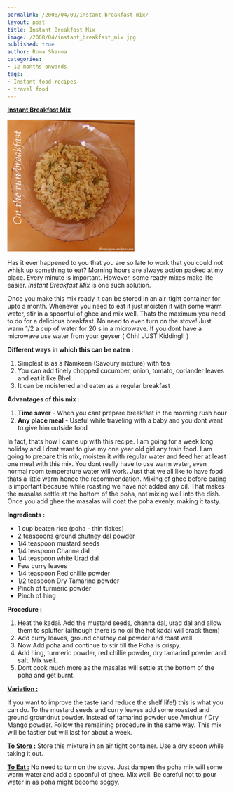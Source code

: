 ```yaml
--- 
permalink: /2008/04/09/instant-breakfast-mix/
layout: post
title: Instant Breakfast Mix
image: /2008/04/instant_breakfast_mix.jpg
published: true
author: Roma Sharma
categories: 
- 12 months onwards
tags:
- Instant food recipes
- travel food
---
```

<span style="text-decoration:underline;"><strong>Instant Breakfast Mix</strong></span>

<a href="/2008/04/instant_breakfast_mix.jpg"><img class="alignnone size-medium wp-image-242" src="/2008/04/instant_breakfast_mix.jpg" alt="" width="290" height="300" /></a>

Has it ever happened to you that you are so late to work that you could not whisk up something to eat? Morning hours are always action packed at my place.
Every minute is important. However, some ready mixes make life easier. <em>Instant Breakfast Mix</em> is one such solution.

Once you make this mix ready it can be stored in an air-tight container for upto a month. Whenever you need to eat it just moisten it with some warm water, stir in a spoonful of ghee and mix well. Thats the maximum you need to do for a delicious breakfast. No need to even turn on the stove! Just warm 1/2 a cup of water for 20 s in a microwave. If you dont have a microwave use water from your geyser ( Ohh! JUST Kidding!! )

<strong>Different ways in which this can be eaten :</strong>
<ol>
	<li>Simplest is as a Namkeen (Savoury mixture) with tea</li>
	<li>You can add finely chopped cucumber, onion, tomato, coriander leaves and eat it like Bhel.</li>
	<li>It can be moistened and eaten as a regular breakfast</li>
</ol>
<strong>Advantages of this mix :</strong>
<ol>
	<li><strong>Time saver</strong> - When you cant prepare breakfast in the morning rush hour</li>
	<li><strong>Any place meal</strong> - Useful while traveling with a baby and you dont want to give him outside food</li>
</ol>
<p style="text-align:left;">In fact, thats how I came up with this recipe. I am going for a week long holiday and I dont want to give my one year old girl any train food. I am going to prepare this mix, moisten it with regular water and feed her at least one meal with this mix. You dont really have to use warm water, even normal room temperature water will work. Just that we all like to have food thats a little warm hence the recommendation.
Mixing of ghee before eating is important because while roasting we have not added any oil. That makes the masalas settle at the bottom of the poha, not mixing well into the dish. Once you add ghee the masalas will coat the poha evenly, making it tasty.</p>
<strong>Ingredients :</strong>
<ul>
	<li>1 cup beaten rice (poha - thin flakes)</li>
	<li>2 teaspoons ground chutney dal powder</li>
	<li>1/4 teaspoon mustard seeds</li>
	<li>1/4 teaspoon Channa dal</li>
	<li>1/4 teaspoon white Urad dal</li>
	<li>Few curry leaves</li>
	<li>1/4 teaspoon Red chillie powder</li>
	<li>1/2 teaspoon Dry Tamarind powder</li>
	<li>Pinch of turmeric powder</li>
	<li>Pinch of hing</li>
</ul>
<p style="text-align:left;"><strong>Procedure :</strong></p>

<ol>
	<li>Heat the kadai. Add the mustard seeds, channa dal, urad dal and allow them to splutter (although there is no oil the hot kadai will crack them)</li>
	<li>Add curry leaves, ground chutney dal powder and roast well.</li>
	<li>Now Add poha and continue to stir till the Poha is crispy.</li>
	<li>Add hing, turmeric powder, red chillie powder, dry tamarind powder and salt. Mix well.</li>
	<li>Dont cook much more as the masalas will settle at the bottom of the poha and get burnt.</li>
</ol>
<span style="text-decoration:underline;"><strong>Variation :</strong></span>

If you want to improve the taste (and reduce the shelf life!) this is what you can do. To the mustard seeds and curry leaves add some roasted and ground groundnut powder. Instead of tamarind powder use Amchur / Dry Mango powder. Follow the remaining procedure in the same way. This mix will be tastier but will last for about a week.

<span style="text-decoration:underline;"><strong>To Store :</strong></span>
Store this mixture in an air tight container. Use a dry spoon while taking it out.

<span style="text-decoration:underline;"><strong>To Eat :</strong></span>
No need to turn on the stove.
Just dampen the poha mix will some warm water and add a spoonful of ghee. Mix well. Be careful not to pour water in as poha might become soggy.
